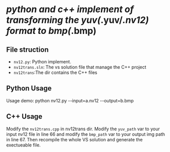 # *python and c++ implement of transforming the yuv(*.yuv/*.nv12) format to bmp(*.bmp)

## File struction
 - `nv12.py`: Python implement. 
 - `nv12trans.sln`: The vs solution file that manage the C++ project
 - `nv12trans`:The dir contains the C++ files

## Python Usage
Usage demo: python nv12.py --input=a.nv12 --output=b.bmp

## C++ Usage
Modify the `nv12trans.cpp` in nv12trans dir. Modify the `yuv_path` var to your input nv12 file in line 66 and modify the `bmp_path` var to your output img path in line 67. Then recompile the whole VS solution and generate the exectueable file.
